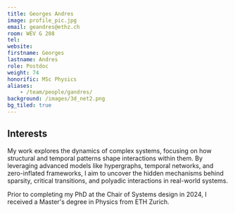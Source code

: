 ```yaml
---
title: Georges Andres
image: profile_pic.jpg
email: geandres@ethz.ch
room: WEV G 208
tel:
website:
firstname: Georges
lastname: Andres
role: Postdoc
weight: 74
honorific: MSc Physics
aliases:
    - /team/people/gandres/
background: /images/3d_net2.png
bg_tiled: true
---
```

## Interests
My work explores the dynamics of complex systems, focusing on how structural and temporal patterns shape interactions within them. By leveraging advanced models like hypergraphs, temporal networks, and zero-inflated frameworks, I aim to uncover the hidden mechanisms behind sparsity, critical transitions, and polyadic interactions in real-world systems.

Prior to completing my PhD at the Chair of Systems design in 2024, I received a Master's degree in Physics from ETH Zurich.

